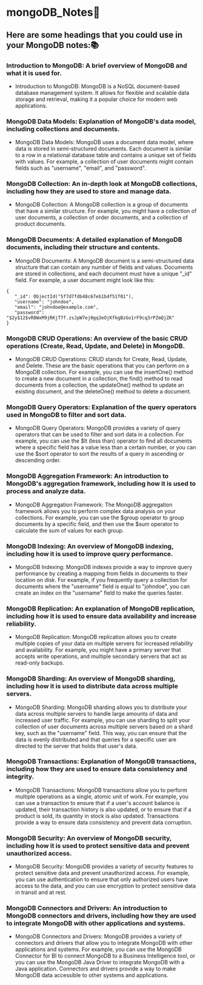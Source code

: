 # mongoDB_Notes📌
## Here are some headings that you could use in your MongoDB notes:📚

### Introduction to MongoDB: A brief overview of MongoDB and what it is used for.

- Introduction to MongoDB: MongoDB is a NoSQL document-based database management system. It allows for flexible and scalable data storage and retrieval, making it a popular choice for modern web applications.

### MongoDB Data Models: Explanation of MongoDB's data model, including collections and documents.

- MongoDB Data Models: MongoDB uses a document data model, where data is stored in semi-structured documents. Each document is similar to a row in a relational database table and contains a unique set of fields with values. For example, a collection of user documents might contain fields such as "username", "email", and "password".

### MongoDB Collection: An in-depth look at MongoDB collections, including how they are used to store and manage data.

- MongoDB Collection: A MongoDB collection is a group of documents that have a similar structure. For example, you might have a collection of user documents, a collection of order documents, and a collection of product documents.

### MongoDB Documents: A detailed explanation of MongoDB documents, including their structure and contents.

- MongoDB Documents: A MongoDB document is a semi-structured data structure that can contain any number of fields and values. Documents are stored in collections, and each document must have a unique "_id" field. For example, a user document might look like this:
 
``` 
{
   "_id": ObjectId("5f7d7fdb48c67eb1b4f51f01"),
   "username": "johndoe",
   "email": "johndoe@example.com",
   "password": "$2y$12$vR8WxM9jRKjT7f.zsJpW7ej0gq3eOjKfkgBzGo1rF9cq3rPZmQjZK"
}
  ```
### MongoDB CRUD Operations: An overview of the basic CRUD operations (Create, Read, Update, and Delete) in MongoDB.

- MongoDB CRUD Operations: CRUD stands for Create, Read, Update, and Delete. These are the basic operations that you can perform on a MongoDB collection. For example, you can use the insertOne() method to create a new document in a collection, the find() method to read documents from a collection, the updateOne() method to update an existing document, and the deleteOne() method to delete a document.

### MongoDB Query Operators: Explanation of the query operators used in MongoDB to filter and sort data.

- MongoDB Query Operators: MongoDB provides a variety of query operators that can be used to filter and sort data in a collection. For example, you can use the $lt (less than) operator to find all documents where a specific field has a value less than a certain number, or you can use the $sort operator to sort the results of a query in ascending or descending order.

### MongoDB Aggregation Framework: An introduction to MongoDB's aggregation framework, including how it is used to process and analyze data.

- MongoDB Aggregation Framework: The MongoDB aggregation framework allows you to perform complex data analysis on your collections. For example, you can use the $group operator to group documents by a specific field, and then use the $sum operator to calculate the sum of values for each group.

### MongoDB Indexing: An overview of MongoDB indexing, including how it is used to improve query performance.

- MongoDB Indexing: MongoDB indexes provide a way to improve query performance by creating a mapping from fields in documents to their location on disk. For example, if you frequently query a collection for documents where the "username" field is equal to "johndoe", you can create an index on the "username" field to make the queries faster.

### MongoDB Replication: An explanation of MongoDB replication, including how it is used to ensure data availability and increase reliability.

- MongoDB Replication: MongoDB replication allows you to create multiple copies of your data on multiple servers for increased reliability and availability. For example, you might have a primary server that accepts write operations, and multiple secondary servers that act as read-only backups.

### MongoDB Sharding: An overview of MongoDB sharding, including how it is used to distribute data across multiple servers.

- MongoDB Sharding: MongoDB sharding allows you to distribute your data across multiple servers to handle large amounts of data and increased user traffic. For example, you can use sharding to split your collection of user documents across multiple servers based on a shard key, such as the "username" field. This way, you can ensure that the data is evenly distributed and that queries for a specific user are directed to the server that holds that user's data.

### MongoDB Transactions: Explanation of MongoDB transactions, including how they are used to ensure data consistency and integrity.

- MongoDB Transactions: MongoDB transactions allow you to perform multiple operations as a single, atomic unit of work. For example, you can use a transaction to ensure that if a user's account balance is updated, their transaction history is also updated, or to ensure that if a product is sold, its quantity in stock is also updated. Transactions provide a way to ensure data consistency and prevent data corruption.

### MongoDB Security: An overview of MongoDB security, including how it is used to protect sensitive data and prevent unauthorized access.

- MongoDB Security: MongoDB provides a variety of security features to protect sensitive data and prevent unauthorized access. For example, you can use authentication to ensure that only authorized users have access to the data, and you can use encryption to protect sensitive data in transit and at rest.

### MongoDB Connectors and Drivers: An introduction to MongoDB connectors and drivers, including how they are used to integrate MongoDB with other applications and systems.

- MongoDB Connectors and Drivers: MongoDB provides a variety of connectors and drivers that allow you to integrate MongoDB with other applications and systems. For example, you can use the MongoDB Connector for BI to connect MongoDB to a Business Intelligence tool, or you can use the MongoDB Java Driver to integrate MongoDB with a Java application. Connectors and drivers provide a way to make MongoDB data accessible to other systems and applications.
